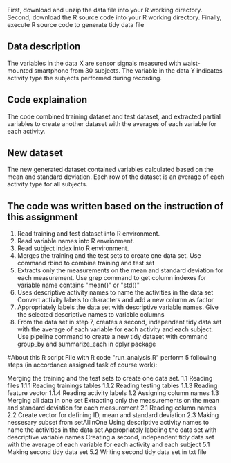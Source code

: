 First, download and unzip the data file into your R working directory.
Second, download the R source code into your R working directory.
Finally, execute R source code to generate tidy data file
## Data description
The variables in the data X are sensor signals measured with waist-mounted smartphone from 30 subjects. The variable in the data Y indicates activity type the subjects performed during recording.

## Code explaination
The code combined training dataset and test dataset, and extracted partial variables to create another dataset with the averages of each variable for each activity.

## New dataset
The new generated dataset contained variables calculated based on the mean and standard deviation. Each row of the dataset is an average of each activity type for all subjects.

## The code was written based on the instruction of this assignment
1. Read training and test dataset into R environment. 
2. Read variable names into R envrionment. 
3. Read subject index into R environment.
4. Merges the training and the test sets to create one data set. Use command rbind to combine training and test set
5. Extracts only the measurements on the mean and standard deviation for each measurement. Use grep command to get column indexes for variable name contains "mean()" or "std()"
6. Uses descriptive activity names to name the activities in the data set Convert activity labels to characters and add a new column as factor
7. Appropriately labels the data set with descriptive variable names. Give the selected descriptive names to variable columns
8. From the data set in step 7, creates a second, independent tidy data set with the average of each variable for each activity and each subject. Use pipeline command to create a new tidy dataset with command group_by and summarize_each in dplyr package

#About this R script
File with R code "run_analysis.R" perform 5 following steps (in accordance assigned task of course work):

Merging the training and the test sets to create one data set.
1.1 Reading files
1.1.1 Reading trainings tables
1.1.2 Reading testing tables
1.1.3 Reading feature vector
1.1.4 Reading activity labels
1.2 Assigning column names
1.3 Merging all data in one set
Extracting only the measurements on the mean and standard deviation for each measurement
2.1 Reading column names
2.2 Create vector for defining ID, mean and standard deviation
2.3 Making nessesary subset from setAllInOne
Using descriptive activity names to name the activities in the data set
Appropriately labeling the data set with descriptive variable names
Creating a second, independent tidy data set with the average of each variable for each activity and each subject
5.1 Making second tidy data set
5.2 Writing second tidy data set in txt file
